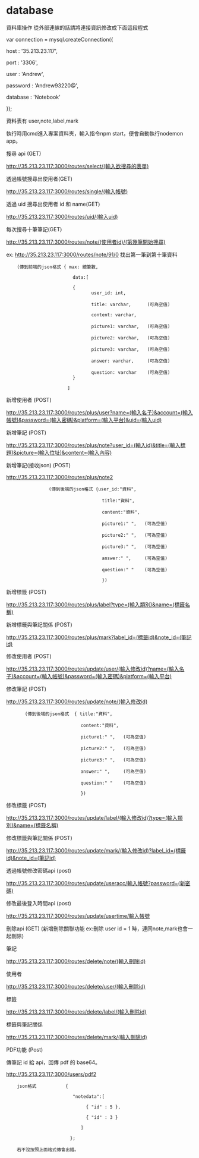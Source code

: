 # database
資料庫操作
從外部連線的話請將連接資訊修改成下面這段程式

var connection = mysql.createConnection({

  host     : '35.213.23.117',
  
  port     : '3306',
  
  user     : 'Andrew',
  
  password : 'Andrew93220@',
  
  database : 'Notebook'

});

資料表有 user,note,label,mark

執行時用cmd進入專案資料夾，輸入指令npm start，便會自動執行nodemon app。

搜尋 api  (GET)

http://35.213.23.117:3000/routes/select/(輸入欲搜尋的表單)

透過帳號搜尋出使用者(GET)

http://35.213.23.117:3000/routes/single/(輸入帳號)

透過 uid 搜尋出使用者 id 和 name(GET)

http://35.213.23.117:3000/routes/uid/(輸入uid)

每次搜尋十筆筆記(GET)

http://35.213.23.117:3000/routes/note/(使用者id)/(第幾筆開始搜尋)

ex: http://35.213.23.117:3000/routes/note/91/0  找出第一筆到第十筆資料

        (傳到前端的json格式 { max: 總筆數,
                             
                             data:[
                             
                             {
                                    user_id: int, 
                                        
                                    title: varchar,      (可為空值)
                                        
                                    content: varchar,
                                        
                                    picture1: varchar,   (可為空值)
                                       
                                    picture2: varchar,   (可為空值)
        
                                    picture3: varchar,   (可為空值)
        
                                    answer: varchar,     (可為空值)
        
                                    question: varchar    (可為空值)
                             }
                             
                           ]

新增使用者  (POST)

http://35.213.23.117:3000/routes/plus/user?name=(輸入名子)&account=(輸入帳號)&password=(輸入密碼)&platform=(輸入平台)&uid=(輸入uid)

新增筆記  (POST)

http://35.213.23.117:3000/routes/plus/note?user_id=(輸入id)&title=(輸入標題)&picture=(輸入位址)&content=(輸入內容)

新增筆記(接收json) (POST)

http://35.213.23.117:3000/routes/plus/note2    
                                    
                    (傳到後端的json格式 {user_id:"資料", 
                                        
                                        title:"資料", 
                                        
                                        content:"資料",
                                        
                                        picture1:" ",   (可為空值)
                                       
                                        picture2:" ",   (可為空值)
        
                                        picture3:" ",   (可為空值)
        
                                        answer:" ",     (可為空值)
        
                                        question:" "    (可為空值)
                                        
                                        })

新增標籤  (POST)

http://35.213.23.117:3000/routes/plus/label?type=(輸入類別)&name=(標籤名稱)

新增標籤與筆記關係  (POST)

http://35.213.23.117:3000/routes/plus/mark?label_id=(標籤id)&note_id=(筆記id)

修改使用者  (POST)

http://35.213.23.117:3000/routes/update/user/(輸入修改id)?name=(輸入名子)&account=(輸入帳號)&password=(輸入密碼)&platform=(輸入平台)

修改筆記  (POST)

http://35.213.23.117:3000/routes/update/note/(輸入修改id)  

           (傳到後端的json格式  { title:"資料",
           
                                content:"資料",
                                
                                picture1:" ",   (可為空值)
                                       
                                picture2:" ",   (可為空值)
        
                                picture3:" ",   (可為空值)
        
                                answer:" ",     (可為空值)
        
                                question:" "    (可為空值)
                                
                                })

修改標籤  (POST)

http://35.213.23.117:3000/routes/update/label/(輸入修改id)?type=(輸入類別)&name=(標籤名稱)

修改標籤與筆記關係  (POST)

http://35.213.23.117:3000/routes/update/mark/(輸入修改id)?label_id=(標籤id)&note_id=(筆記id)

透過帳號修改密碼api  (post)

http://35.213.23.117:3000/routes/update/useracc/輸入帳號?password=(新密碼)

修改最後登入時間api  (post)

http://35.213.23.117:3000/routes/update/usertime/輸入帳號

刪除api  (GET)  (新增刪除關聯功能  ex:刪除 user id = 1 時，連同note,mark也會一起刪除)

筆記

http://35.213.23.117:3000/routes/delete/note/(輸入刪除id)

使用者

http://35.213.23.117:3000/routes/delete/user/(輸入刪除id)

標籤

http://35.213.23.117:3000/routes/delete/label/(輸入刪除id)

標籤與筆記關係

http://35.213.23.117:3000/routes/delete/mark/(輸入刪除id)

PDF功能 (Post)

   傳筆記 id 給 api，回傳 pdf 的 base64。
   
   http://35.213.23.117:3000/users/pdf2
     
        json格式           {
        
                             "notedata":[
                             
                                  { "id" : 5 },
                                  
                                  { "id" : 3 }
                                  
                                ]
                                
                            };
                            
        若不沒按照上面格式傳會出錯。

